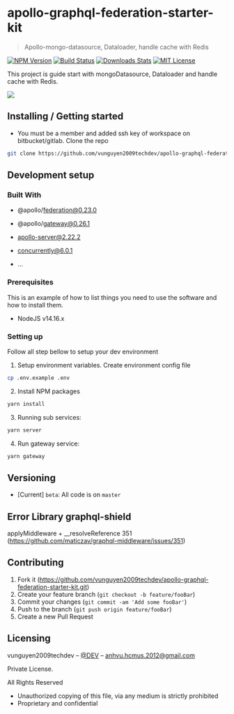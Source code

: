 # apollo-graphql-federation-starter-kit

> Apollo-mongo-datasource, Dataloader, handle cache with Redis

[![NPM Version][npm-image]][npm-url]
[![Build Status][travis-image]][travis-url]
[![Downloads Stats][npm-downloads]][npm-url]
[![MIT License][license-shield]][license-url]

This project is guide start with mongoDatasource, Dataloader and handle cache with Redis.

![](https://github.com/othneildrew/Best-README-Template/raw/master/images/logo.png)

<!-- GETTING STARTED -->

## Installing / Getting started

- You must be a member and added ssh key of workspace on bitbucket/gitlab. Clone the repo

```sh
git clone https://github.com/vunguyen2009techdev/apollo-graphql-federation-starter-kit.git
```

## Development setup

### Built With

- @apollo/federation@0.23.0

- @apollo/gateway@0.26.1

- apollo-server@2.22.2

- concurrently@6.0.1

- ...

### Prerequisites

This is an example of how to list things you need to use the software and how to install them.

- NodeJS v14.16.x

### Setting up

Follow all step bellow to setup your dev environment

1. Setup environment variables.
   Create environment config file

```sh
cp .env.example .env
```

2. Install NPM packages

```sh
yarn install
```

3. Running sub services:

```sh
yarn server
```

4. Run gateway service:

```sh
yarn gateway
```

## Versioning

- [Current] `beta`: All code is on `master`

## Error Library graphql-shield

applyMiddleware + __resolveReference 351 (https://github.com/maticzav/graphql-middleware/issues/351)


## Contributing

1. Fork it (<https://github.com/vunguyen2009techdev/apollo-graphql-federation-starter-kit.git>)
2. Create your feature branch (`git checkout -b feature/fooBar`)
3. Commit your changes (`git commit -am 'Add some fooBar'`)
4. Push to the branch (`git push origin feature/fooBar`)
5. Create a new Pull Request

## Licensing

vunguyen2009techdev – [@DEV](anhvu.hcmus.2012@gmail.com) – anhvu.hcmus.2012@gmail.com

Private License.

All Rights Reserved

- Unauthorized copying of this file, via any medium is strictly prohibited
- Proprietary and confidential

[npm-image]: https://img.shields.io/npm/v/npm
[npm-url]: https://npmjs.org/package/datadog-metrics
[npm-downloads]: https://img.shields.io/npm/dm/datadog-metrics.svg?style=flat-square
[travis-image]: https://img.shields.io/travis/dbader/node-datadog-metrics/master.svg?style=flat-square
[travis-url]: https://travis-ci.org/dbader/node-datadog-metrics
[license-shield]: https://img.shields.io/github/license/othneildrew/Best-README-Template.svg?style=flat-square
[license-url]: https://github.com/othneildrew/Best-README-Template/blob/master/LICENSE.txt